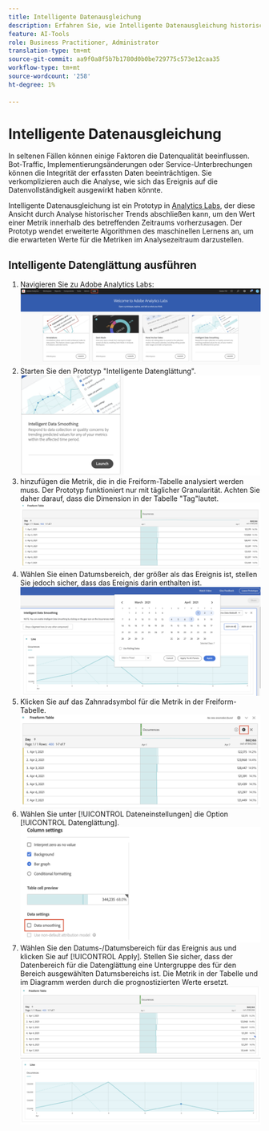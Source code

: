 ```yaml
---
title: Intelligente Datenausgleichung
description: Erfahren Sie, wie Intelligente Datenausgleichung historische Trends analysiert, um den Wert einer Metrik innerhalb eines betroffenen Zeitraums vorherzusagen.
feature: AI-Tools
role: Business Practitioner, Administrator
translation-type: tm+mt
source-git-commit: aa9f0a8f5b7b1780d0b0be729775c573e12caa35
workflow-type: tm+mt
source-wordcount: '258'
ht-degree: 1%

---
```


# Intelligente Datenausgleichung

In seltenen Fällen können einige Faktoren die Datenqualität beeinflussen. Bot-Traffic, Implementierungsänderungen oder Service-Unterbrechungen können die Integrität der erfassten Daten beeinträchtigen. Sie verkomplizieren auch die Analyse, wie sich das Ereignis auf die Datenvollständigkeit ausgewirkt haben könnte.

Intelligente Datenausgleichung ist ein Prototyp in [Analytics Labs](/help/analyze/tech-previews/overview.md), der diese Ansicht durch Analyse historischer Trends abschließen kann, um den Wert einer Metrik innerhalb des betreffenden Zeitraums vorherzusagen. Der Prototyp wendet erweiterte Algorithmen des maschinellen Lernens an, um die erwarteten Werte für die Metriken im Analysezeitraum darzustellen.

## Intelligente Datenglättung ausführen

1. Navigieren Sie zu Adobe Analytics Labs:
   ![Labs](assets/labs.png)
1. Starten Sie den Prototyp &quot;Intelligente Datenglättung&quot;.
   ![Prototyp starten](assets/intelligent-ds.png)
1. hinzufügen die Metrik, die in die Freiform-Tabelle analysiert werden muss. Der Prototyp funktioniert nur mit täglicher Granularität. Achten Sie daher darauf, dass die Dimension in der Tabelle &quot;Tag&quot;lautet.
   ![Metrik hinzufügen](assets/add-metric.png)
1. Wählen Sie einen Datumsbereich, der größer als das Ereignis ist, stellen Sie jedoch sicher, dass das Ereignis darin enthalten ist.
   ![Datumsbereich](assets/date-range.png)
1. Klicken Sie auf das Zahnradsymbol für die Metrik in der Freiform-Tabelle.
   ![Zahnradsymbol](assets/gear-icon.png)
1. Wählen Sie unter [!UICONTROL Dateneinstellungen] die Option [!UICONTROL Datenglättung].
   ![Datenglättung](assets/column-setting.png)
1. Wählen Sie den Datums-/Datumsbereich für das Ereignis aus und klicken Sie auf [!UICONTROL Apply].
Stellen Sie sicher, dass der Datenbereich für die Datenglättung eine Untergruppe des für den Bereich ausgewählten Datumsbereichs ist. Die Metrik in der Tabelle und im Diagramm werden durch die prognostizierten Werte ersetzt.
   ![Prognostizierte Werte](assets/predictive-values.png)